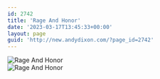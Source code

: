 ```yaml
---
id: 2742
title: 'Rage And Honor'
date: '2023-03-17T13:45:33+00:00'
layout: page
guid: 'http://new.andydixon.com/?page_id=2742'
---
```


![Rage And Honor](https://i0.wp.com/assets.g8x2.ldn.idrivee2-23.com/posters/Rage%20And%20Honor%2001.jpg?w=1200&ssl=1 "Rage And Honor")  
![Rage And Honor](https://i0.wp.com/assets.g8x2.ldn.idrivee2-23.com/posters/Rage%20And%20Honor%2002.jpg?w=1200&ssl=1 "Rage And Honor")